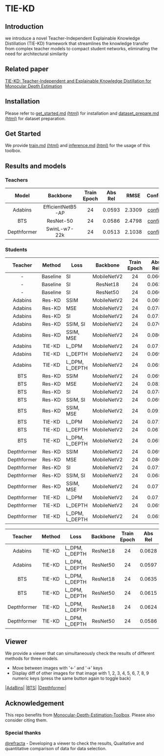 # TIE-KD
## Introduction
we introduce a novel Teacher-Independent Explainable Knowledge Distillation (TIE-KD) framework that streamlines the knowledge transfer from complex teacher models to compact student networks, eliminating the need for architectural similarity

## Related paper
[TIE-KD: Teacher-Independent and Explainable Knowledge Distillation for Monocular Depth Estimation](https://arxiv.org/abs/2402.14340)

## Installation

Please refer to [get_started.md](docs/get_started.md#installation) [(html)](docs/get_started.html) for installation and [dataset_prepare.md](docs/dataset_prepare.md#prepare-datasets) [(html)](docs/dataset_prepare.html) for dataset preparation.

## Get Started

We provide [train.md](docs/train.md) [(html)](docs/train.html) and [inference.md](docs/inference.md) [(html)](docs/inference.html) for the usage of this toolbox. 

<!-- In the future, there will be tutorials for [customizing dataset (TODO)](docs/tutorials/customize_datasets.md), [designing data pipeline (TODO)](docs/tutorials/data_pipeline.md), [customizing modules (TODO)](docs/tutorials/customize_models.md), and [customizing runtime (TODO)](docs/tutorials/customize_runtime.md). We also provide [training tricks (TODO)](docs/tutorials/training_tricks.md). -->

## Results and models

### Teachers

| Model | Backbone | Train Epoch | Abs Rel | RMSE | Config | Download |
| :------: | :--------: | :----: | :--------------: | :------: | :------: | :--------: |
| Adabins  |  EfficientNetB5-AP  |  24   | 0.0593 | 2.3309 |  [config](configs/teachers/adabins_efnetb5ap_kitti_24e.py) |  [model](https://drive.google.com/file/d/17srI3mFoYLdnN1As4a2fRGrHA0UHuujX/view?usp=sharing)
| BTS  |  ResNet-50  |  24   | 0.0586 | 2.4798 |  [config](configs/teachers/bts_r50_kitti_24e_b4.py) | [model](https://drive.google.com/file/d/1VBSYwoyquYAR3sP6sg0qyhaZhC0BKj2v/view?usp=sharing)
| Depthformer | SwinL-w7-22k   |  24   | 0.0513 | 2.1038 |  [config](configs/teachers/depthformer_swinl_22k_w7_kitti.py) | [model](https://drive.google.com/file/d/1wFcF8G8x3WwDj9owJ5G47NrUIg--BTKJ/view?usp=sharing)

### Students

| Teacher | Method | Loss | Backbone | Train Epoch | Abs Rel | RMSE | Config | Download |
| :------: | :------: | ------ | :--------: | :----: | :--------------: | :------: |  :------: | :--------: |
| - | Baseline | SI | MobileNetV2   |  24   | 0.0663 | 2.5625 |  [config](configs/students/baseline_mobile2.py) | [model](https://drive.google.com/file/d/1vrFupMPmwhFcMYOfcDrpZgnwoRPTzfVD/view?usp=sharing)
| - | Baseline | SI | ResNet18   |  24   | 0.0634 | 2.5311 |  [config](configs/students/baseline_resnet18.py) | [model](https://drive.google.com/file/d/1i01BTingD2QnheZabCBkvVO04Nd-wEkY/view?usp=sharing)
| - | Baseline | SI | ResNet50   |  24   | 0.0605 | 2.4159 |  [config](configs/students/baseline_resnet50.py) | [model](https://drive.google.com/file/d/1JejvH_wBhga_cjjYPqlru3JkiWvi2pAO/view?usp=sharing)
| Adabins | Res-KD | SSIM | MobileNetV2   |  24   | 0.0697 | 2.5639 |  [config](configs/students/res-kd_mobile_SSIM_adabins.py) | [model](https://drive.google.com/file/d/1xKYXVLn5aKmnpr550WERGEAnvhWwPoUu/view?usp=sharing)
| Adabins | Res-KD | MSE | MobileNetV2   |  24   | 0.0786 | 2.6964 |  [config](configs/students/res-kd_mobile_mse_adabins.py) | [model](https://drive.google.com/file/d/1nrK4gl7pcGtFLPn_UUnU9yKKLvEbj7Ve/view?usp=sharing)
| Adabins | Res-KD | SI | MobileNetV2   |  24   | 0.0739 | 2.7371 |  [config](configs/students/res-kd_mobile_SI_adabins.py) | [model](https://drive.google.com/file/d/1imQLKJ75pQt5OCYrue5vNmpL5jO5gCvA/view?usp=sharing)
| Adabins | Res-KD | SSIM, SI | MobileNetV2   |  24   | 0.0701 | 2.5833 |  [config](configs/students/res-kd_mobile_SSIM_SI_adabins.py) | [model](https://drive.google.com/file/d/1xbPF8KfrD8JXpuZcFI8sgF0_9HZbahOn/view?usp=sharing)
| Adabins | Res-KD | SSIM, MSE | MobileNetV2   |  24   | 0.0808 | 2.6943 |  [config](configs/students/res-kd_mobile_SSIM_mse_adabins.py) | [model](https://drive.google.com/file/d/10IL5Ak219kEiCs-yczBUj6ujB7S3Uwft/view?usp=sharing)
| Adabins | TIE-KD | L_DPM | MobileNetV2   |  24   | 0.0718 | 2.5433 |  [config](configs/students/ours_mobile_kl_only_adabins.py) | [model](https://drive.google.com/file/d/16b6Vv08U75fY5T7frZ_54161i6_2QAlL/view?usp=sharing)
| Adabins | TIE-KD | L_DEPTH | MobileNetV2   |  24   | 0.0696 | 2.4646 |  [config](configs/students/ours_mobile_SSIM_only_adabins.py) | [model](https://drive.google.com/file/d/1GLwdhgm-cIF0KBdFEINVoRd8EMun7kY5/view?usp=sharing)
| Adabins | TIE-KD | L_DPM, L_DEPTH | MobileNetV2   |  24   | 0.0654 | 2.4315 |  [config](configs/students/ours_mobile2_adabins.py) | [model](https://drive.google.com/file/d/1wdcVqNNFtyI3vviioQABH-v2NZeLSoCM/view?usp=sharing)
| BTS | Res-KD | SSIM | MobileNetV2   |  24   | 0.0697 | 2.6357 |  [config](configs/students/res-kd_mobile_SSIM_bts.py) | [model](https://drive.google.com/file/d/1rbTppeku1q_AQRyNVdzxV1L2rDDFbrAl/view?usp=sharing)
| BTS | Res-KD | MSE | MobileNetV2   |  24   | 0.0820 | 2.7440 |  [config](configs/students/res-kd_mobile_mse_bts.py) | [model](https://drive.google.com/file/d/1Ax8VlR0durSeYMiSg5Wy_Ce8aymr9MsW/view?usp=sharing)
| BTS | Res-KD | SI | MobileNetV2   |  24   | 0.0782 | 2.8106 |  [config](configs/students/res-kd_mobile_SI_bts.py) | [model](https://drive.google.com/file/d/1BsMaoJiUu5TXlur9sJp09OVo20kpvUYX/view?usp=sharing)
| BTS | Res-KD | SSIM, SI | MobileNetV2   |  24   | 0.0690 | 2.6168 |  [config](configs/students/res-kd_mobile_SSIM_SI_bts.py) | [model](https://drive.google.com/file/d/17CmKkXgrrDul2OIF70Py6svIpNLm354f/view?usp=sharing)
| BTS | Res-KD | SSIM, MSE | MobileNetV2   |  24   | 0.0914 | 2.7983 |  [config](configs/students/res-kd_mobile_SSIM_mse_bts.py) | [model](https://drive.google.com/file/d/1HdtqNRCxXDgpAQO5vt6m7sQ_c9henLOk/view?usp=sharing)
| BTS | TIE-KD | L_DPM | MobileNetV2   |  24   | 0.0722 | 2.6459 |  [config](configs/students/ours_mobile_kl_only_bts.py) | [model](https://drive.google.com/file/d/1T-ltkIKTtcsINJdSBpXE9k1PbaElWFQ5/view?usp=sharing)
| BTS | TIE-KD | L_DEPTH | MobileNetV2   |  24   | 0.0679 | 2.5694 |  [config](configs/students/ours_mobile_SSIM_only_bts.py) | [model](https://drive.google.com/file/d/1TTiqdK5GcTBOvBmCdOwid50VfmcRFWi2/view?usp=sharing)
| BTS | TIE-KD | L_DPM, L_DEPTH | MobileNetV2   |  24   | 0.0656 | 2.4984 |  [config](configs/students/ours_mobile2_bts.py) | [model](https://drive.google.com/file/d/1Kd0chJIpPCdDLK_3UX1thNU24ggPL3B2/view?usp=sharing)
| Depthformer | Res-KD | SSIM | MobileNetV2   |  24   | 0.0692 | 2.5009 |  [config](configs/students/res-kd_mobile_SSIM_depthformer.py) | [model](https://drive.google.com/file/d/10pOSw6QH3047_SRzwgBVundoLq7Y_f69/view?usp=sharing)
| Depthformer | Res-KD | MSE | MobileNetV2   |  24   | 0.0805 | 2.6029 |  [config](configs/students/res-kd_mobile_mse_depthformer.py) | [model](https://drive.google.com/file/d/1_1lxxFeXSVKovIDOjmWU3vs_TFdQzfsZ/view?usp=sharing)
| Depthformer | Res-KD | SI | MobileNetV2   |  24   | 0.0724 | 2.6717 |  [config](configs/students/res-kd_mobile_SI_depthformer.py) | [model](https://drive.google.com/file/d/1PNm4djPKZGRXERDx01aU2UzTikez_lcZ/view?usp=sharing)
| Depthformer | Res-KD | SSIM, SI | MobileNetV2   |  24   | 0.0682 | 2.5709 |  [config](configs/students/res-kd_mobile_SSIM_SI_depthformer.py) | [model](https://drive.google.com/file/d/1HV8Wf8cpeSIN_HW9iSVcx92sMmSsYyIN/view?usp=sharing)
| Depthformer | Res-KD | SSIM, MSE | MobileNetV2   |  24   | 0.0770 | 2.6391 |  [config](configs/students/res-kd_mobile_SSIM_mse_depthformer.py) | [model](https://drive.google.com/file/d/1NBW_YZUBRk3SzoLJe6K_5N2pxa2nEqHN/view?usp=sharing)
| Depthformer | TIE-KD | L_DPM | MobileNetV2   |  24   | 0.0713 | 2.5241 |  [config](configs/students/ours_mobile_kl_only_depthformer.py) | [model](https://drive.google.com/file/d/1CbKjtETaI_eoYeGyZ8y1_b8QsRg1DO0i/view?usp=sharing)
| Depthformer | TIE-KD | L_DEPTH | MobileNetV2   |  24   | 0.0698 | 2.4805 |  [config](configs/students/ours_mobile_SSIM_only_depthformer.py) | [model](https://drive.google.com/file/d/1fAqLjzOCwpOErshyRyUzF-IEamPJKGEe/view?usp=sharing)
| Depthformer | TIE-KD | L_DPM, L_DEPTH | MobileNetV2   |  24   | 0.0657 | 2.4402 |  [config](configs/students/ours_mobile2_depthformer.py) | [model](https://drive.google.com/file/d/1V_oaOn1Gbs76_nR1hKMwMpYX0NqI-Jzu/view?usp=sharing)

| Teacher | Method | Loss | Backbone | Train Epoch | Abs Rel | RMSE | Config | Download |
| :------: | :------: | ------ | :--------: | :----: | :--------------: | :------: |  :------: | :--------: |
| Adabins | TIE-KD | L_DPM, L_DEPTH | ResNet18   |  24   | 0.0628 | 2.4029 |  [config](configs/students/ours_r18_adabins.py) | [model](https://drive.google.com/file/d/1Y6szcbqMRI6CQbJ94jUWuYBMBTUrjPC5/view?usp=sharing)
| Adabins | TIE-KD | L_DPM, L_DEPTH | ResNet50   |  24   | 0.0597 | 2.3060 |  [config](configs/students/ours_r50_adabins.py) | [model](https://drive.google.com/file/d/1YOCyEJ-9UmSVbUbaTHcoNFL-CrEIy2Xg/view?usp=sharing)
| BTS | TIE-KD | L_DPM, L_DEPTH | ResNet18   |  24   | 0.0635 | 2.4527 |  [config](configs/students/ours_r18_bts.py) | [model](https://drive.google.com/file/d/1YGmK6TuU_n4Lr2cGGgFxX7LEY9UkY6Oz/view?usp=sharing)
| BTS | TIE-KD | L_DPM, L_DEPTH | ResNet50   |  24   | 0.0615 | 2.4019 |  [config](configs/students/ours_r50_bts.py) | [model](https://drive.google.com/file/d/1OIeUE2oijsDy_-ogMazgcxf8lX41k25M/view?usp=sharing)
| Depthformer | TIE-KD | L_DPM, L_DEPTH | ResNet18   |  24   | 0.0624 | 2.3963 |  [config](configs/students/ours_r18_depthformer.py) | [model](https://drive.google.com/file/d/10cARevwL0h3Way9FdJTr7WkPzvopdGVX/view?usp=sharing)
| Depthformer | TIE-KD | L_DPM, L_DEPTH | ResNet50   |  24   | 0.0586 | 2.2821 |  [config](configs/students/ours_r50_depthformer.py) | [model](https://drive.google.com/file/d/1ENzaTxa1ieOy5t6-MMDmVaYbGGEgzApY/view?usp=sharing)

## Viewer
We provide a viewer that can simultaneously check the results of different methods for three models.
- Move between images with '←' and '→' keys
- Display diff of other images for that image with 1, 2, 3, 4, 5, 6, 7, 8, 9 numeric keys (press the same button again to toggle back)

|[AdaBins](https://hpc-lab-koreatech.github.io/TIE-KD/viewer/?configPath=..%2Fconfigs%2FAdaBins.json&pageZoom=0.6&preloadSize=8)|
|[BTS](https://hpc-lab-koreatech.github.io/TIE-KD/viewer/?configPath=..%2Fconfigs%2FDepthFormer.json&pageZoom=0.6&preloadSize=8)|
|[Depthformer](https://hpc-lab-koreatech.github.io/TIE-KD/viewer/?configPath=..%2Fconfigs%2FBTS.json&pageZoom=0.6&preloadSize=8)|

## Acknowledgement
This repo benefits from [Monocular-Depth-Estimation-Toolbox](https://github.com/zhyever/Monocular-Depth-Estimation-Toolbox/). Please also consider citing them.

### Special thanks
[@refracta](https://github.com/refracta) - Developing a viewer to check the results, Qualitative and quantitative comparison of data for data selection.
